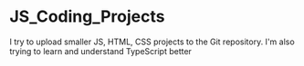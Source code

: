 # JS_Coding_Projects
I try to upload smaller JS, HTML, CSS projects to the Git repository. I'm also trying to learn and understand TypeScript better